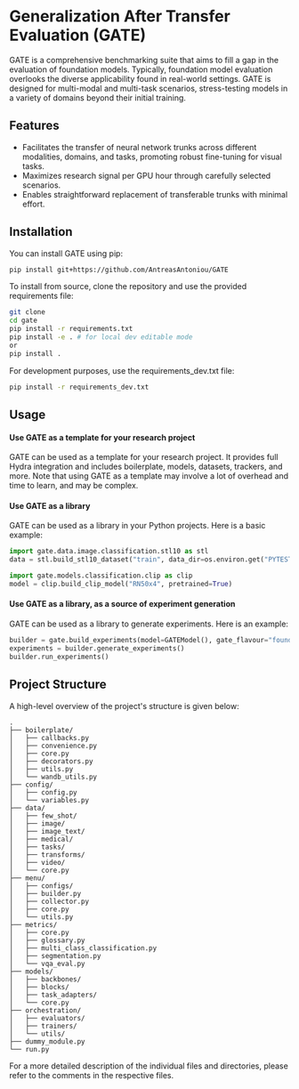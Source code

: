 # Generalization After Transfer Evaluation (GATE)

GATE is a comprehensive benchmarking suite that aims to fill a gap in the evaluation of foundation models. Typically, foundation model evaluation overlooks the diverse applicability found in real-world settings. GATE is designed for multi-modal and multi-task scenarios, stress-testing models in a variety of domains beyond their initial training.

## Features

- Facilitates the transfer of neural network trunks across different modalities, domains, and tasks, promoting robust fine-tuning for visual tasks.
- Maximizes research signal per GPU hour through carefully selected scenarios.
- Enables straightforward replacement of transferable trunks with minimal effort.

## Installation

You can install GATE using pip:

```bash
pip install git+https://github.com/AntreasAntoniou/GATE
```

To install from source, clone the repository and use the provided requirements file:

```bash
git clone 
cd gate
pip install -r requirements.txt
pip install -e . # for local dev editable mode
or 
pip install .
```

For development purposes, use the requirements_dev.txt file:

```bash
pip install -r requirements_dev.txt
```

## Usage

#### Use GATE as a template for your research project

GATE can be used as a template for your research project. It provides full Hydra integration and includes boilerplate, models, datasets, trackers, and more. Note that using GATE as a template may involve a lot of overhead and time to learn, and may be complex.

#### Use GATE as a library

GATE can be used as a library in your Python projects. Here is a basic example:

```python
import gate.data.image.classification.stl10 as stl
data = stl.build_stl10_dataset("train", data_dir=os.environ.get("PYTEST_DIR"))

import gate.models.classification.clip as clip
model = clip.build_clip_model("RN50x4", pretrained=True)
```

#### Use GATE as a library, as a source of experiment generation

GATE can be used as a library to generate experiments. Here is an example:

```python
builder = gate.build_experiments(model=GATEModel(), gate_flavour="foundation")
experiments = builder.generate_experiments()
builder.run_experiments()
```

## Project Structure

A high-level overview of the project's structure is given below:

```
.
├── boilerplate/
│   ├── callbacks.py
│   ├── convenience.py
│   ├── core.py
│   ├── decorators.py
│   ├── utils.py
│   └── wandb_utils.py
├── config/
│   ├── config.py
│   └── variables.py
├── data/
│   ├── few_shot/
│   ├── image/
│   ├── image_text/
│   ├── medical/
│   ├── tasks/
│   ├── transforms/
│   ├── video/
│   └── core.py
├── menu/
│   ├── configs/
│   ├── builder.py
│   ├── collector.py
│   ├── core.py
│   └── utils.py
├── metrics/
│   ├── core.py
│   ├── glossary.py
│   ├── multi_class_classification.py
│   ├── segmentation.py
│   └── vqa_eval.py
├── models/
│   ├── backbones/
│   ├── blocks/
│   ├── task_adapters/
│   └── core.py
├── orchestration/
│   ├── evaluators/
│   ├── trainers/
│   └── utils/
├── dummy_module.py
└── run.py
```

For a more detailed description of the individual files and directories, please refer to the comments in the respective files.
